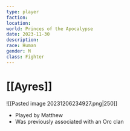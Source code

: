 ```yaml
---
type: player
faction: 
location: 
world: Princes of the Apocalypse
date: 2023-11-30
description: 
race: Human
gender: M
class: Fighter
---
```

# [[Ayres]]

![[Pasted image 20231206234927.png|250]]
- Played by Matthew
- Was previously associated with an Orc clan